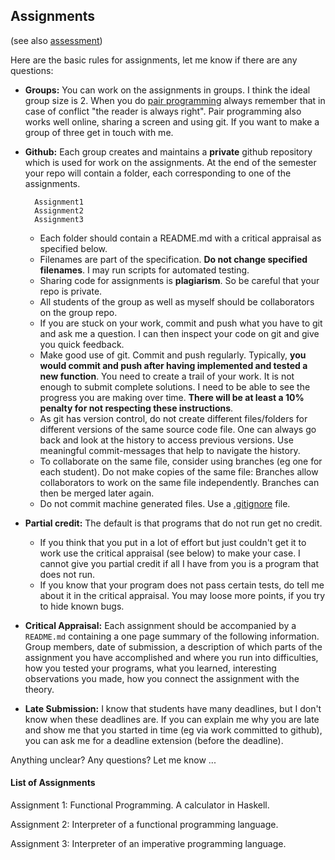 ## Assignments

(see also [assessment](assessment.md))

Here are the basic rules for assignments, let me know if there are any questions:

- **Groups:** You can work on the assignments in groups. I think the ideal group size is 2. When you do [pair programming](https://en.wikipedia.org/wiki/Pair_programming) always remember that in case of conflict "the reader is always right". Pair programming also works well online, sharing a screen and using git. If you want to make a group of three get in touch with me.  

- **Github:** Each group creates and maintains a **private** github repository which is used for work on the assignments. At the end of the semester your repo will contain a folder, each corresponding to one of the assignments.

        Assignment1
        Assignment2
        Assignment3

  - Each folder should contain a README.md with a critical appraisal as specified below.
  - Filenames are part of the specification. **Do not change specified filenames**. I may run scripts for automated testing.
  - Sharing code for assignments is **plagiarism**. So be careful that your repo is private.
  - All students of the group as well as myself should be collaborators on the group repo.
  - If you are stuck on your work, commit and push what you have to git and ask me a question. I can then inspect your code on git and give you quick feedback.
  - Make good use of git. Commit and push regularly. Typically, **you would commit and push after having implemented and tested a new function**. You need to create a trail of your work. It is not enough to submit complete solutions. I need to be able to see the progress you are making over time. **There will be at least a 10% penalty for not respecting these instructions**. 
  - As git has version control, do not create different files/folders for  different versions of the same source code file. One can always go back and look at the history to access previous versions. Use meaningful commit-messages that help to navigate the history. 
  - To collaborate on the same file, consider using branches (eg one for each student). Do not make copies of the same file: Branches allow collaborators to work on the same file independently. Branches can then be merged later again. 
  - Do not commit machine generated files. Use a [.gitignore](https://git-scm.com/docs/gitignore) file.
- **Partial credit:** The default is that programs that do not run get no credit. 
  - If you think that you put in a lot of effort but just couldn't get it to work use the critical appraisal (see below) to make your case. I cannot give you partial credit if all I have from you is a program that does not run. 
  - If you know that your program does not pass certain tests, do tell me about it in the critical appraisal. You may loose more points, if you try to hide known bugs. 
- **Critical Appraisal:** Each assignment should be accompanied by a `README.md` containing a one page summary of the following information. Group members, date of submission, a description of which parts of the assignment you have accomplished and where you run into difficulties, how you tested your programs, what you learned, interesting observations you made, how you connect the assignment with the theory. 
- **Late Submission:** I know that students have many deadlines, but I don't know when these deadlines are. If you can explain me why you are late and show me that you started in time (eg via work committed to github), you can ask me for a deadline extension (before the deadline). 

Anything unclear? Any questions? Let me know ...

#### List of Assignments

Assignment 1: Functional Programming. A calculator in Haskell.

Assignment 2: Interpreter of a functional programming language.

Assignment 3: Interpreter of an imperative programming language.


